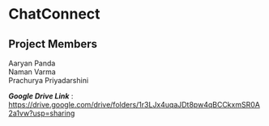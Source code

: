 # ChatConnect

## Project Members
Aaryan Panda  
Naman Varma  
Prachurya Priyadarshini  

***Google Drive Link*** : https://drive.google.com/drive/folders/1r3LJx4uqaJDt8pw4qBCCkxmSR0A2a1vw?usp=sharing